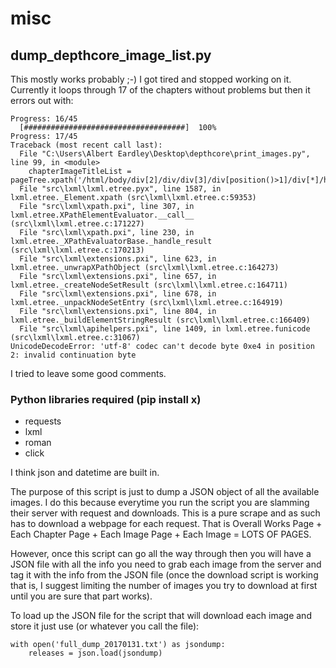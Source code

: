 # misc
## dump_depthcore_image_list.py

This mostly works probably ;-) I got tired and stopped working on it. Currently it loops through 17 of the chapters without problems but then it errors out with:

	Progress: 16/45
      [####################################]  100%
	Progress: 17/45
	Traceback (most recent call last):
	  File "C:\Users\Albert Eardley\Desktop\depthcore\print_images.py", line 99, in <module>
	    chapterImageTitleList = pageTree.xpath('/html/body/div[2]/div/div[3]/div[position()>1]/div[*]/h2/text()')
	  File "src\lxml\lxml.etree.pyx", line 1587, in lxml.etree._Element.xpath (src\lxml\lxml.etree.c:59353)
	  File "src\lxml\xpath.pxi", line 307, in lxml.etree.XPathElementEvaluator.__call__ (src\lxml\lxml.etree.c:171227)
	  File "src\lxml\xpath.pxi", line 230, in lxml.etree._XPathEvaluatorBase._handle_result (src\lxml\lxml.etree.c:170213)
	  File "src\lxml\extensions.pxi", line 623, in lxml.etree._unwrapXPathObject (src\lxml\lxml.etree.c:164273)
	  File "src\lxml\extensions.pxi", line 657, in lxml.etree._createNodeSetResult (src\lxml\lxml.etree.c:164711)
	  File "src\lxml\extensions.pxi", line 678, in lxml.etree._unpackNodeSetEntry (src\lxml\lxml.etree.c:164919)
	  File "src\lxml\extensions.pxi", line 804, in lxml.etree._buildElementStringResult (src\lxml\lxml.etree.c:166409)
	  File "src\lxml\apihelpers.pxi", line 1409, in lxml.etree.funicode (src\lxml\lxml.etree.c:31067)
	UnicodeDecodeError: 'utf-8' codec can't decode byte 0xe4 in position 2: invalid continuation byte

I tried to leave some good comments.

### Python libraries required (pip install x)
* requests
* lxml
* roman
* click

I think json and datetime are built in.

The purpose of this script is just to dump a JSON object of all the available images. I do this because everytime you run the script you are slamming their server with request and downloads. This is a pure scrape and as such has to download a webpage for each request. That is Overall Works Page + Each Chapter Page + Each Image Page + Each Image = LOTS OF PAGES.

However, once this script can go all the way through then you will have a JSON file with all the info you need to grab each image from the server and tag it with the info from the JSON file (once the download script is working that is, I suggest limiting the number of images you try to download at first until you are sure that part works).

To load up the JSON file for the script that will download each image and store it just use (or whatever you call the file):

	with open('full_dump_20170131.txt') as jsondump:
		releases = json.load(jsondump)
